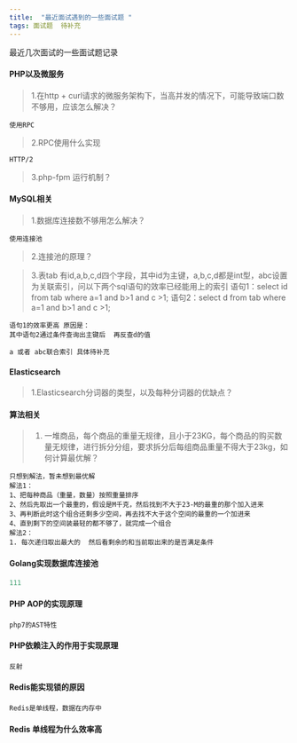 ```yaml
---
title:  "最近面试遇到的一些面试题 "
tags: 面试题  待补充
---
```


最近几次面试的一些面试题记录
<!--more-->
#### PHP以及微服务

> 1.在http + curl请求的微服务架构下，当高并发的情况下，可能导致端口数不够用，应该怎么解决？
```
使用RPC
```
>2.RPC使用什么实现
```
HTTP/2
```
> 3.php-fpm 运行机制？



#### MySQL相关

> 1.数据库连接数不够用怎么解决？
```
使用连接池
```
> 2.连接池的原理？

> 3.表tab 有id,a,b,c,d四个字段，其中id为主键，a,b,c,d都是int型，abc设置为关联索引，问以下两个sql语句的效率已经能用上的索引
语句1：select id from tab where a=1 and b>1 and c >1;
语句2：select d from tab where  a=1 and b>1 and c >1;
```
语句1的效率更高 原因是：
其中语句2通过条件查询出主键后  再反查d的值

a 或者 abc联合索引 具体待补充
```

#### Elasticsearch


> 1.Elasticsearch分词器的类型，以及每种分词器的优缺点？

#### 算法相关

> 1. 一堆商品，每个商品的重量无规律，且小于23KG，每个商品的购买数量无规律，进行拆分分组，要求拆分后每组商品重量不得大于23kg，如何计算最优解？
```
只想到解法，暂未想到最优解
解法1：
1、把每种商品（重量，数量）按照重量排序
2、然后先取出一个最重的，假设是M千克，然后找到不大于23-M的最重的那个加入进来
3、再判断此时这个组合还剩多少空间，再去找不大于这个空间的最重的一个加进来
4、直到剩下的空间装最轻的都不够了，就完成一个组合
解法2：
1. 每次递归取出最大的  然后看剩余的和当前取出来的是否满足条件
```

#### Golang实现数据库连接池

``` go
111
```
#### PHP AOP的实现原理
```
php7的AST特性
```
#### PHP依赖注入的作用于实现原理
```
反射
```
#### Redis能实现锁的原因
```
Redis是单线程，数据在内存中
```

#### Redis 单线程为什么效率高
